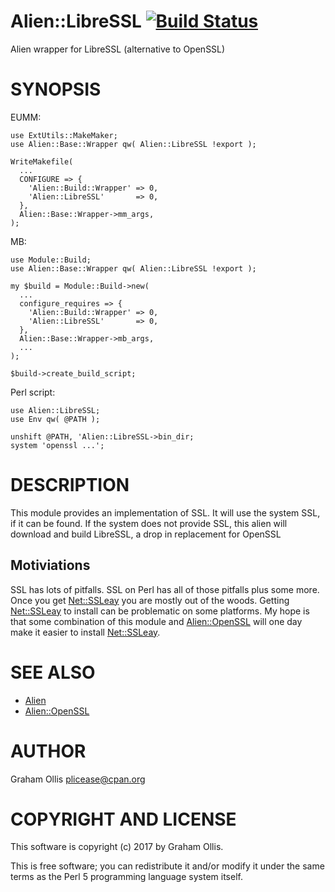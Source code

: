 # Alien::LibreSSL [![Build Status](https://secure.travis-ci.org/plicease/Alien-LibreSSL.png)](http://travis-ci.org/plicease/Alien-LibreSSL)

Alien wrapper for LibreSSL (alternative to OpenSSL)

# SYNOPSIS

EUMM:

    use ExtUtils::MakeMaker;
    use Alien::Base::Wrapper qw( Alien::LibreSSL !export );
    
    WriteMakefile(
      ...
      CONFIGURE => {
        'Alien::Build::Wrapper' => 0,
        'Alien::LibreSSL'       => 0,
      },
      Alien::Base::Wrapper->mm_args,
    );

MB:

    use Module::Build;
    use Alien::Base::Wrapper qw( Alien::LibreSSL !export );
    
    my $build = Module::Build->new(
      ...
      configure_requires => {
        'Alien::Build::Wrapper' => 0,
        'Alien::LibreSSL'       => 0,
      },
      Alien::Base::Wrapper->mb_args,
      ...
    );
    
    $build->create_build_script;

Perl script:

    use Alien::LibreSSL;
    use Env qw( @PATH );
    
    unshift @PATH, 'Alien::LibreSSL->bin_dir;
    system 'openssl ...';

# DESCRIPTION

This module provides an implementation of SSL.  It will use the system
SSL, if it can be found.  If the system does not provide SSL, this alien
will download and build LibreSSL, a drop in replacement for OpenSSL

## Motiviations

SSL has lots of pitfalls.  SSL on Perl has all of those pitfalls plus some
more.  Once you get [Net::SSLeay](https://metacpan.org/pod/Net::SSLeay) you are mostly out of the woods.  Getting
[Net::SSLeay](https://metacpan.org/pod/Net::SSLeay) to install can be problematic on some platforms.  My hope is that
some combination of this module and [Alien::OpenSSL](https://metacpan.org/pod/Alien::OpenSSL) will one day make it easier
to install [Net::SSLeay](https://metacpan.org/pod/Net::SSLeay).

# SEE ALSO

- [Alien](https://metacpan.org/pod/Alien)
- [Alien::OpenSSL](https://metacpan.org/pod/Alien::OpenSSL)

# AUTHOR

Graham Ollis <plicease@cpan.org>

# COPYRIGHT AND LICENSE

This software is copyright (c) 2017 by Graham Ollis.

This is free software; you can redistribute it and/or modify it under
the same terms as the Perl 5 programming language system itself.
